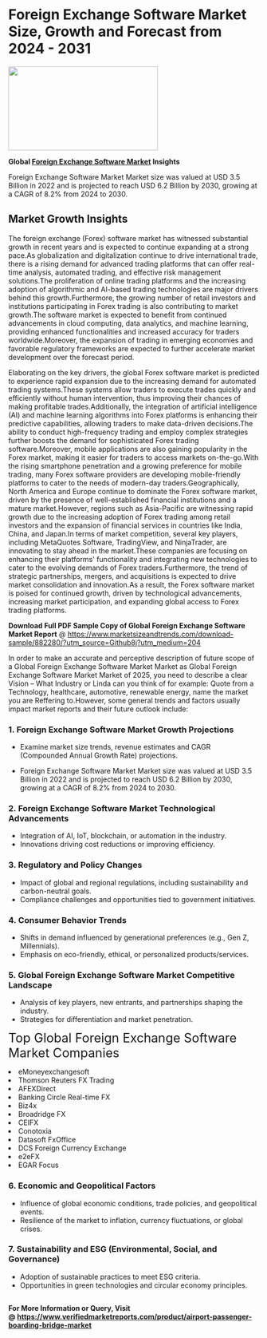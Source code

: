 <H1>Foreign Exchange Software Market Size, Growth and Forecast from 2024 - 2031</H1><img class="aligncenter size-medium wp-image-584254" src="https://thirdeyenews.in/wp-content/uploads/2024/09/Global-Market-Research-300x168.jpeg" alt="" width="300" height="168" /><p><strong>Global&nbsp;<a href="https://www.marketsizeandtrends.com/download-sample/882280/?utm_source=Github8j?utm_medium=204">Foreign Exchange Software Market</a> Insights</strong></p><p>Foreign Exchange Software Market Market size was valued at USD 3.5 Billion in 2022 and is projected to reach USD 6.2 Billion by 2030, growing at a CAGR of 8.2% from 2024 to 2030.</p><p><h2>Market Growth Insights</h2> <p>The foreign exchange (Forex) software market has witnessed substantial growth in recent years and is expected to continue expanding at a strong pace.As globalization and digitalization continue to drive international trade, there is a rising demand for advanced trading platforms that can offer real-time analysis, automated trading, and effective risk management solutions.The proliferation of online trading platforms and the increasing adoption of algorithmic and AI-based trading technologies are major drivers behind this growth.Furthermore, the growing number of retail investors and institutions participating in Forex trading is also contributing to market growth.The software market is expected to benefit from continued advancements in cloud computing, data analytics, and machine learning, providing enhanced functionalities and increased accuracy for traders worldwide.Moreover, the expansion of trading in emerging economies and favorable regulatory frameworks are expected to further accelerate market development over the forecast period.</p> <p>Elaborating on the key drivers, the global Forex software market is predicted to experience rapid expansion due to the increasing demand for automated trading systems.These systems allow traders to execute trades quickly and efficiently without human intervention, thus improving their chances of making profitable trades.Additionally, the integration of artificial intelligence (AI) and machine learning algorithms into Forex platforms is enhancing their predictive capabilities, allowing traders to make data-driven decisions.The ability to conduct high-frequency trading and employ complex strategies further boosts the demand for sophisticated Forex trading software.Moreover, mobile applications are also gaining popularity in the Forex market, making it easier for traders to access markets on-the-go.With the rising smartphone penetration and a growing preference for mobile trading, many Forex software providers are developing mobile-friendly platforms to cater to the needs of modern-day traders.Geographically, North America and Europe continue to dominate the Forex software market, driven by the presence of well-established financial institutions and a mature market.However, regions such as Asia-Pacific are witnessing rapid growth due to the increasing adoption of Forex trading among retail investors and the expansion of financial services in countries like India, China, and Japan.In terms of market competition, several key players, including MetaQuotes Software, TradingView, and NinjaTrader, are innovating to stay ahead in the market.These companies are focusing on enhancing their platforms' functionality and integrating new technologies to cater to the evolving demands of Forex traders.Furthermore, the trend of strategic partnerships, mergers, and acquisitions is expected to drive market consolidation and innovation.As a result, the Forex software market is poised for continued growth, driven by technological advancements, increasing market participation, and expanding global access to Forex trading platforms.</p> <p><span class=""><strong>Download Full PDF Sample Copy of Global Foreign Exchange Software Market Report</strong> @ <a href="https://www.marketsizeandtrends.com/download-sample/882280/?utm_source=Github8j?utm_medium=204" target="_blank">https://www.marketsizeandtrends.com/download-sample/882280/?utm_source=Github8j?utm_medium=204</a></span></p><p>In order to make an accurate and perceptive description of future scope of a Global&nbsp;Foreign Exchange Software Market Market as Global&nbsp;Foreign Exchange Software Market Market of 2025, you need to describe a clear Vision &ndash; What Industry or Linda can you think of for example: Quote from a Technology, healthcare, automotive, renewable energy, name the market you are Reffering to.However, some general trends and factors usually impact market reports and their future outlook include:</p><h3>1.&nbsp;<strong>Foreign Exchange Software Market Growth Projections</strong></h3><ul><li>Examine market size trends, revenue estimates and CAGR (Compounded Annual Growth Rate) projections.</li><li><p>Foreign Exchange Software Market Market size was valued at USD 3.5 Billion in 2022 and is projected to reach USD 6.2 Billion by 2030, growing at a CAGR of 8.2% from 2024 to 2030.</p></li></ul><h3>2.&nbsp;<strong>Foreign Exchange Software Market Technological Advancements</strong></h3><ul><li>Integration of AI, IoT, blockchain, or automation in the industry.</li><li>Innovations driving cost reductions or improving efficiency.</li></ul><h3>3.&nbsp;<strong>Regulatory and Policy Changes</strong></h3><ul><li>Impact of global and regional regulations, including sustainability and carbon-neutral goals.</li><li>Compliance challenges and opportunities tied to government initiatives.</li></ul><h3>4.&nbsp;<strong>Consumer Behavior Trends</strong></h3><ul><li>Shifts in demand influenced by generational preferences (e.g., Gen Z, Millennials).</li><li>Emphasis on eco-friendly, ethical, or personalized products/services.</li></ul><h3>5.&nbsp;<strong>Global Foreign Exchange Software Market Competitive Landscape</strong></h3><ul><li>Analysis of key players, new entrants, and partnerships shaping the industry.</li><li>Strategies for differentiation and market penetration.</li></ul><p data-pm-slice="1 1 []"><span style="color: inherit; font-family: inherit; font-size: 25px;">Top Global Foreign Exchange Software Market Companies</span></p><div class="" data-test-id=""><p><li>eMoneyexchangesoft</li><li> Thomson Reuters FX Trading</li><li> AFEXDirect</li><li> Banking Circle Real-time FX</li><li> Biz4x</li><li> Broadridge FX</li><li> CEIFX</li><li> Conotoxia</li><li> Datasoft FxOffice</li><li> DCS Foreign Currency Exchange</li><li> e2eFX</li><li> EGAR Focus</li></p></div><h3>6.&nbsp;<strong>Economic and Geopolitical Factors</strong></h3><ul><li>Influence of global economic conditions, trade policies, and geopolitical events.</li><li>Resilience of the market to inflation, currency fluctuations, or global crises.</li></ul><h3>7.&nbsp;<strong>Sustainability and ESG (Environmental, Social, and Governance)</strong></h3><ul><li>Adoption of sustainable practices to meet ESG criteria.</li><li>Opportunities in green technologies and circular economy principles.</li></ul><h2><strong style="font-size: 14px;">For More Information or Query, Visit @&nbsp;</strong><a style="background-color: #ffffff; font-size: 14px;" href="https://www.marketsizeandtrends.com/report/foreign-exchange-software-market/" target="_blank">https://www.verifiedmarketreports.com/product/airport-passenger-boarding-bridge-market</a></h2>
